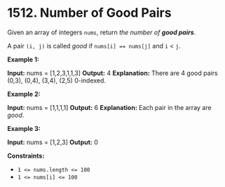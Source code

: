 # 1512. Number of Good Pairs

Given an array of integers `nums`, return _the number of **good pairs**_.

A pair `(i, j)` is called _good_ if `nums[i] == nums[j]` and `i` < `j`.

**Example 1:**

**Input:** nums = [1,2,3,1,1,3]
**Output:** 4
**Explanation:** There are 4 good pairs (0,3), (0,4), (3,4), (2,5) 0-indexed.

**Example 2:**

**Input:** nums = [1,1,1,1]
**Output:** 6
**Explanation:** Each pair in the array are _good_.

**Example 3:**

**Input:** nums = [1,2,3]
**Output:** 0

**Constraints:**

- `1 <= nums.length <= 100`
- `1 <= nums[i] <= 100`